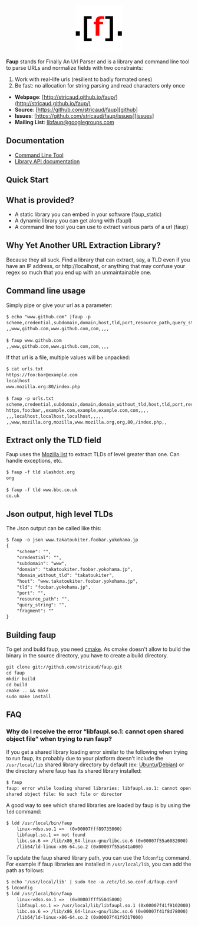<p align="center"><img src="doc/images/faup-logo.png"/></p>

**Faup** stands for Finally An Url Parser and is a library and command line tool to parse URLs and normalize fields with two constraints:
 1. Work with real-life urls (resilient to badly formated ones)
 2. Be fast: no allocation for string parsing and read characters only once


 * **Webpage**: [http://stricaud.github.io/faup/](http://stricaud.github.io/faup/)
 * **Source**: [https://github.com/stricaud/faup][github]
 * **Issues**: [https://github.com/stricaud/faup/issues][issues]
 * **Mailing List**: [libfaup@googlegroups.com](https://groups.google.com/d/forum/libfaup)

## Documentation

* [Command Line Tool][clidoc]
* [Library API documentation][libdoc]

## Quick Start

What is provided?
-----------------

* A static library you can embed in your software (faup_static)
* A dynamic library you can get along with (faupl)
* A command line tool you can use to extract various parts of a url (faup)

Why Yet Another URL Extraction Library?
---------------------------------------

Because they all suck. Find a library that can extract, say, a TLD even if you have 
an IP address, or http://localhost, or anything that may confuse your regex so much
that you end up with an unmaintainable one.

Command line usage
------------------

Simply pipe or give your url as a parameter:

	$ echo "www.github.com" |faup -p
	scheme,credential,subdomain,domain,host,tld,port,resource_path,query_string,fragment
	,,www,github.com,www.github.com,com,,,,

	$ faup www.github.com
	,,www,github.com,www.github.com,com,,,,

If that url is a file, multiple values will be unpacked:

   	$ cat urls.txt 
   	https://foo:bar@example.com
   	localhost
   	www.mozilla.org:80/index.php

   	$ faup -p urls.txt 
   	scheme,credential,subdomain,domain,domain_without_tld,host,tld,port,resource_path,query_string,fragment
   	https,foo:bar,,example.com,example,example.com,com,,,,
   	,,,localhost,localhost,localhost,,,,,
   	,,www,mozilla.org,mozilla,www.mozilla.org,org,80,/index.php,,

Extract only the TLD field
--------------------------

Faup uses the [Mozilla list](http://mxr.mozilla.org/mozilla-central/source/netwerk/dns/effective_tld_names.dat?raw=1) to extract TLDs of level greater than one. Can handle exceptions, etc.

	$ faup -f tld slashdot.org
	org

	$ faup -f tld www.bbc.co.uk
	co.uk

Json output, high level TLDs
----------------------------

The Json output can be called like this:

	$ faup -o json www.takatoukiter.foobar.yokohama.jp
	{
		"scheme": "",
		"credential": "",
		"subdomain": "www",
		"domain": "takatoukiter.foobar.yokohama.jp",
		"domain_without_tld": "takatoukiter",
		"host": "www.takatoukiter.foobar.yokohama.jp",
		"tld": "foobar.yokohama.jp",
		"port": "",
		"resource_path": "",
		"query_string": "",
		"fragment": ""
	}


Building faup
-------------

To get and build faup, you need [cmake](http://www.cmake.org/). As cmake doesn't allow
to build the binary in the source directory, you have to create a build directory.

    git clone git://github.com/stricaud/faup.git
    cd faup
    mkdir build
    cd build
    cmake .. && make
    sudo make install
    
FAQ
---

### Why do I receive the error “libfaupl.so.1: cannot open shared object file” when trying to run faup?

If you get a shared library loading error similar to the following when trying to run faup, its probably due to your platform doesn't include the `/usr/local/lib` shared library directory by default  (ex: [Ubuntu](http://developer.ubuntu.com/packaging/html/libraries.html)/[Debian](http://www.debian.org/doc/debian-policy/ch-sharedlibs.html#s-ldconfig))  or the directory where faup has its shared library installed:

```
$ faup
faup: error while loading shared libraries: libfaupl.so.1: cannot open shared object file: No such file or director
```

A good way to see which shared libraries are loaded by faup is by using the `ldd` command:
```
$ ldd /usr/local/bin/faup 
	linux-vdso.so.1 =>  (0x00007fff89735000)
	libfaupl.so.1 => not found
	libc.so.6 => /lib/x86_64-linux-gnu/libc.so.6 (0x00007f55a6082000)
	/lib64/ld-linux-x86-64.so.2 (0x00007f55a641a000)

```
To update the faup shared library path, you can use the `ldconfig` command. For example if faup libraries are installed in `/usr/local/lib`, you can add the path as follows:
```
$ echo '/usr/local/lib' | sudo tee -a /etc/ld.so.conf.d/faup.conf
$ ldconfig
$ ldd /usr/local/bin/faup 
	linux-vdso.so.1 =>  (0x00007fff550d5000)
	libfaupl.so.1 => /usr/local/lib/libfaupl.so.1 (0x00007f41f9102000)
	libc.so.6 => /lib/x86_64-linux-gnu/libc.so.6 (0x00007f41f8d78000)
	/lib64/ld-linux-x86-64.so.2 (0x00007f41f9317000)

```

[github]: https://github.com/stricaud/faup
[issues]: https://github.com/stricaud/faup/issues
[libdoc]: doc/library.md
[clidoc]: doc/cli.md
